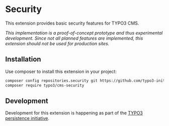 # Security

This extension provides basic security features for TYPO3 CMS.

*This implementation is a proof-of-concept prototype and thus experimental development. Since not all planned features are implemented, this extension should not be used for production sites.*

## Installation

Use composer to install this extension in your project:

```bash
composer config repositories.security git https://github.com/typo3-initiatives/security
composer require typo3/cms-security
```

## Development

Development for this extension is happening as part of the [TYPO3 persistence initiative](https://typo3.org/community/teams/typo3-development/initiatives/persistence/).
